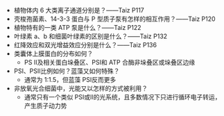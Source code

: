 - 植物体内 6 大类离子通道分别是？——Taiz P117
- 壳梭孢菌素、14-3-3 蛋白与 P 型质子泵有怎样的相互作用？——Taiz P120
- 植物特有的一类 ATP 泵是什么？——Taiz P122
- 叶绿素 a、b 和细菌叶绿素的区别是什么？——Taiz P132
- 红降效应和双光增益效应分别是什么？——Taiz P136
- 类囊体上膜蛋白的分布如何？
	- PS Ⅱ及相关蛋白垛叠区、PSⅠ和 ATP 合酶非垛叠区或垛叠区边缘
- PSⅠ、PSⅡ比例如何？蓝藻又如何特殊？
	- 通常为 1:1.5，但蓝藻 PSⅠ反而更多
- 非放氧光合细菌中，光能又以怎样的方式被利用？
	- 通常只有一个类似 PSⅠ或Ⅱ的光系统，且多数情况下只进行循环电子转运，产生质子动力势